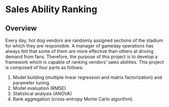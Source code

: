 # Sales Ability Ranking

## Overview
Every day, hot dog vendors are randomly assigned sections of the stadium for which they are responsible. A manager of gameday operations has always felt that some of them are more effective than others at driving demand from fans. Therefore, the purpose of this project is to develop a framework which is capable of ranking vendors’ sales abilities. This project is composed of four parts as follows:
1. Model building (multiple linear regression and matrix factorization) and parameter tuning
2. Model evaluation (RMSE)
3. Statistical analysis (ANOVA)
4. Rank aggregation (cross-entropy Monte Carlo algorithm)
